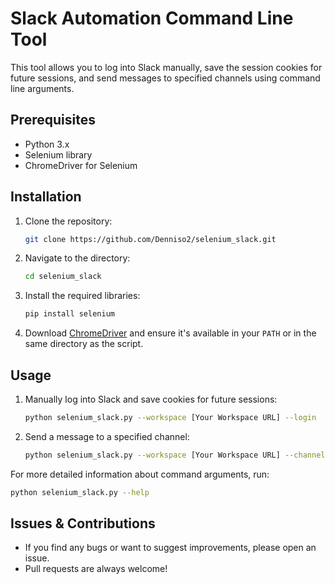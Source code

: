 # Slack Automation Command Line Tool

This tool allows you to log into Slack manually, save the session cookies for future sessions, and send messages to specified channels using command line arguments.

## Prerequisites

- Python 3.x
- Selenium library
- ChromeDriver for Selenium

## Installation

1. Clone the repository:

   ```bash
   git clone https://github.com/Denniso2/selenium_slack.git
   ```

2. Navigate to the directory:

   ```bash
   cd selenium_slack
   ```

3. Install the required libraries:

   ```bash
   pip install selenium
   ```

4. Download [ChromeDriver](https://sites.google.com/a/chromium.org/chromedriver/) and ensure it's available in your `PATH` or in the same directory as the script.

## Usage

1. Manually log into Slack and save cookies for future sessions:

   ```bash
   python selenium_slack.py --workspace [Your Workspace URL] --login
   ```

2. Send a message to a specified channel:

   ```bash
   python selenium_slack.py --workspace [Your Workspace URL] --channel [Channel ID] --message "Your message here"
   ```

For more detailed information about command arguments, run:

```bash
python selenium_slack.py --help
```

## Issues & Contributions

- If you find any bugs or want to suggest improvements, please open an issue.
- Pull requests are always welcome!
